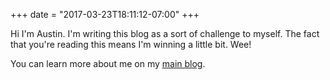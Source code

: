 +++
date = "2017-03-23T18:11:12-07:00"
+++

Hi I'm Austin. I'm writing this blog as a sort of challenge to myself.
The fact that you're reading this means I'm winning a little bit. Wee!

You can learn more about me on my [main blog](http://pedaldrivenprogramming.com).
